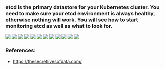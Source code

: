 ### etcd is the primary datastore for your Kubernetes cluster. You need to make sure your etcd environment is always healthy, otherwise nothing will work. You will see how to start monitoring etcd as well as what to look for. 



![](./img/dd-3-0.png)
![](./img/dd-3-1.png)
![](./img/dd-3-2.png)
![](./img/dd-3-3.png)
![](./img/dd-3-4.png)
![](./img/dd-3-5.png)
![](./img/dd-3-6.png)
![](./img/dd-3-7.png)
![](./img/dd-3-8.png)
![](./img/dd-3-9.png)
![](./img/dd-3-10.png)
![](./img/dd-3-11.png)
### References:

* https://thesecretlivesofdata.com/